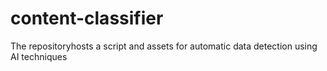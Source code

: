 # content-classifier
The  repositoryhosts a script and assets for automatic data detection using AI techniques
